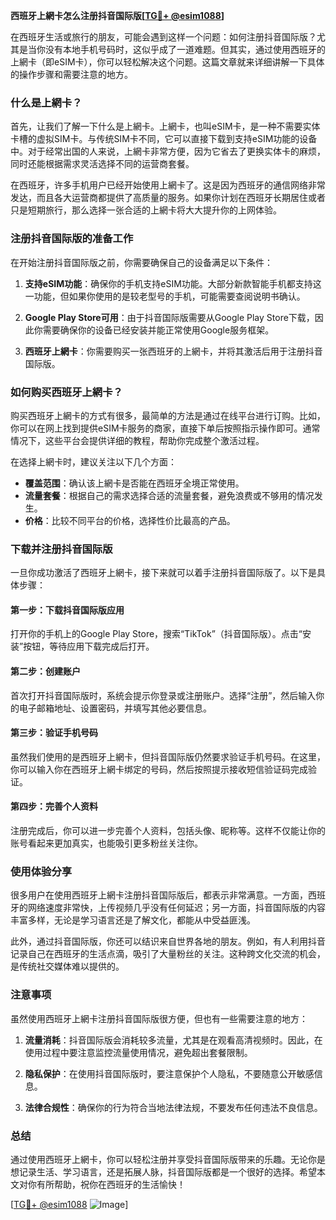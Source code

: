 **西班牙上網卡怎么注册抖音国际版[[TG💪+ @esim1088](https://t.me/s/esim1088)]**

在西班牙生活或旅行的朋友，可能会遇到这样一个问题：如何注册抖音国际版？尤其是当你没有本地手机号码时，这似乎成了一道难题。但其实，通过使用西班牙的上網卡（即eSIM卡），你可以轻松解决这个问题。这篇文章就来详细讲解一下具体的操作步骤和需要注意的地方。

### 什么是上網卡？

首先，让我们了解一下什么是上網卡。上網卡，也叫eSIM卡，是一种不需要实体卡槽的虚拟SIM卡。与传统SIM卡不同，它可以直接下载到支持eSIM功能的设备中。对于经常出国的人来说，上網卡非常方便，因为它省去了更换实体卡的麻烦，同时还能根据需求灵活选择不同的运营商套餐。

在西班牙，许多手机用户已经开始使用上網卡了。这是因为西班牙的通信网络非常发达，而且各大运营商都提供了高质量的服务。如果你计划在西班牙长期居住或者只是短期旅行，那么选择一张合适的上網卡将大大提升你的上网体验。

### 注册抖音国际版的准备工作

在开始注册抖音国际版之前，你需要确保自己的设备满足以下条件：

1. **支持eSIM功能**：确保你的手机支持eSIM功能。大部分新款智能手机都支持这一功能，但如果你使用的是较老型号的手机，可能需要查阅说明书确认。
   
2. **Google Play Store可用**：由于抖音国际版需要从Google Play Store下载，因此你需要确保你的设备已经安装并能正常使用Google服务框架。

3. **西班牙上網卡**：你需要购买一张西班牙的上網卡，并将其激活后用于注册抖音国际版。

### 如何购买西班牙上網卡？

购买西班牙上網卡的方式有很多，最简单的方法是通过在线平台进行订购。比如，你可以在网上找到提供eSIM卡服务的商家，直接下单后按照指示操作即可。通常情况下，这些平台会提供详细的教程，帮助你完成整个激活过程。

在选择上網卡时，建议关注以下几个方面：

- **覆盖范围**：确认该上網卡是否能在西班牙全境正常使用。
- **流量套餐**：根据自己的需求选择合适的流量套餐，避免浪费或不够用的情况发生。
- **价格**：比较不同平台的价格，选择性价比最高的产品。

### 下载并注册抖音国际版

一旦你成功激活了西班牙上網卡，接下来就可以着手注册抖音国际版了。以下是具体步骤：

#### 第一步：下载抖音国际版应用

打开你的手机上的Google Play Store，搜索“TikTok”（抖音国际版）。点击“安装”按钮，等待应用下载完成后打开。

#### 第二步：创建账户

首次打开抖音国际版时，系统会提示你登录或注册账户。选择“注册”，然后输入你的电子邮箱地址、设置密码，并填写其他必要信息。

#### 第三步：验证手机号码

虽然我们使用的是西班牙上網卡，但抖音国际版仍然要求验证手机号码。在这里，你可以输入你在西班牙上網卡绑定的号码，然后按照提示接收短信验证码完成验证。

#### 第四步：完善个人资料

注册完成后，你可以进一步完善个人资料，包括头像、昵称等。这样不仅能让你的账号看起来更加真实，也能吸引更多粉丝关注你。

### 使用体验分享

很多用户在使用西班牙上網卡注册抖音国际版后，都表示非常满意。一方面，西班牙的网络速度非常快，上传视频几乎没有任何延迟；另一方面，抖音国际版的内容丰富多样，无论是学习语言还是了解文化，都能从中受益匪浅。

此外，通过抖音国际版，你还可以结识来自世界各地的朋友。例如，有人利用抖音记录自己在西班牙的生活点滴，吸引了大量粉丝的关注。这种跨文化交流的机会，是传统社交媒体难以提供的。

### 注意事项

虽然使用西班牙上網卡注册抖音国际版很方便，但也有一些需要注意的地方：

1. **流量消耗**：抖音国际版会消耗较多流量，尤其是在观看高清视频时。因此，在使用过程中要注意监控流量使用情况，避免超出套餐限制。

2. **隐私保护**：在使用抖音国际版时，要注意保护个人隐私，不要随意公开敏感信息。

3. **法律合规性**：确保你的行为符合当地法律法规，不要发布任何违法不良信息。

### 总结

通过使用西班牙上網卡，你可以轻松注册并享受抖音国际版带来的乐趣。无论你是想记录生活、学习语言，还是拓展人脉，抖音国际版都是一个很好的选择。希望本文对你有所帮助，祝你在西班牙的生活愉快！

[[TG💪+ @esim1088](https://t.me/s/esim1088) ![Image](https://i.postimg.cc/4NQfJmqS/Snipaste-2025-05-13-00-14-12.png)]